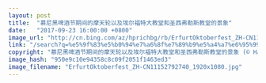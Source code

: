 ```yaml
---
layout: post
title:  "慕尼黑啤酒节期间的摩天轮以及埃尔福特大教堂和圣西弗勒斯教堂的景象"
date:   "2017-09-23 16:00:00 +0800"
image_url: "http://cn.bing.com/az/hprichbg/rb/ErfurtOktoberfest_ZH-CN11152792740_1920x1080.jpg"
link: "/search?q=%e5%9f%83%e5%b0%94%e7%a6%8f%e7%89%b9%e5%a4%a7%e6%95%99%e5%a0%82%e5%92%8c%e5%9c%a3%e8%a5%bf%e5%bc%97%e5%8b%92%e6%96%af%e6%95%99%e5%a0%82&form=hpcapt&mkt=zh-cn"
copyright: "慕尼黑啤酒节期间的摩天轮以及埃尔福特大教堂和圣西弗勒斯教堂的景象 (© Hans P. Szyszka/age fotostock)"
image_hash: "950e9c10e94358c8c09f2051f1463ed3"
image_filename: "ErfurtOktoberfest_ZH-CN11152792740_1920x1080.jpg"
---
```

